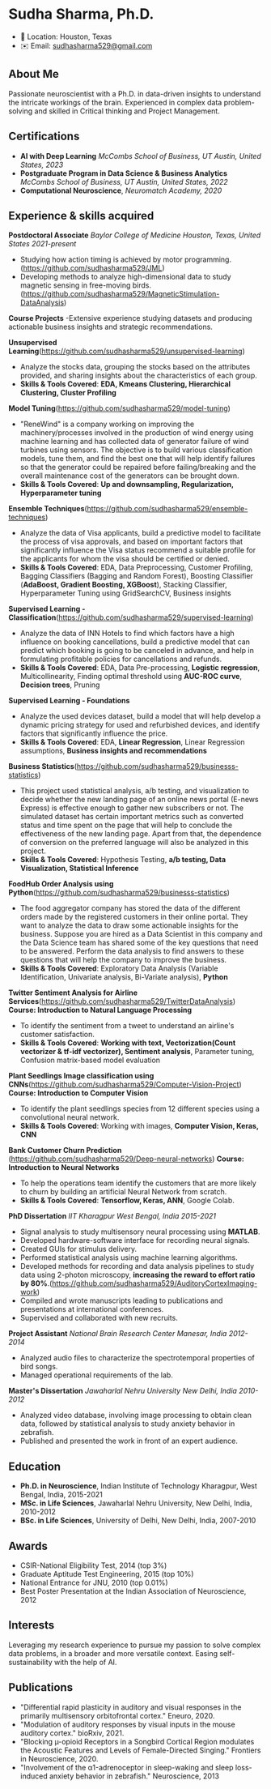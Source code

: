 # Sudha Sharma, Ph.D.

- 📍 Location: Houston, Texas
- ✉️ Email: sudhasharma529@gmail.com

## About Me

Passionate neuroscientist with a Ph.D. in data-driven insights to understand the intricate workings of the brain. Experienced in complex data problem-solving and skilled in Critical thinking and Project Management. 

## Certifications
- **AI with Deep Learning** *McCombs School of Business, UT Austin, United States, 2023*
- **Postgraduate Program in Data Science & Business Analytics**  *McCombs School of Business, UT Austin, United States, 2022*
- **Computational Neuroscience**, *Neuromatch Academy, 2020*
  
## Experience & skills acquired

**Postdoctoral Associate**  *Baylor College of Medicine*  *Houston, Texas, United States*  *2021-present*
- Studying how action timing is achieved by motor programming. (https://github.com/sudhasharma529/JML)
- Developing methods to analyze high-dimensional data to study magnetic sensing in free-moving birds. (https://github.com/sudhasharma529/MagneticStimulation-DataAnalysis)

**Course Projects**
 -Extensive experience studying datasets and producing actionable business insights and strategic recommendations. 

**Unsupervised Learning**(https://github.com/sudhasharma529/unsupervised-learning)
- Analyze the stocks data, grouping the stocks based on the attributes provided, and sharing insights about the characteristics of each group.
- **Skills & Tools Covered**: **EDA, Kmeans Clustering, Hierarchical Clustering, Cluster Profiling**

**Model Tuning**(https://github.com/sudhasharma529/model-tuning)
- "ReneWind" is a company working on improving the machinery/processes involved in the production of wind energy using machine learning and has collected data of generator failure of wind turbines using sensors. The objective is to build various classification models, tune them, and find the best one that will help identify failures so that the generator could be repaired before failing/breaking and the overall maintenance cost of the generators can be brought down.
- **Skills & Tools Covered**: **Up and downsampling, Regularization, Hyperparameter tuning**
  
**Ensemble Techniques**(https://github.com/sudhasharma529/ensemble-techniques)
- Analyze the data of Visa applicants, build a predictive model to facilitate the process of visa approvals, and based on important factors that significantly influence the Visa status recommend a suitable profile for the applicants for whom the visa should be certified or denied.
- **Skills & Tools Covered**: EDA, Data Preprocessing, Customer Profiling, Bagging Classifiers (Bagging and Random Forest), Boosting Classifier (**AdaBoost, Gradient Boosting, XGBoost**), Stacking Classifier, Hyperparameter Tuning using GridSearchCV, Business insights

**Supervised Learning - Classification**(https://github.com/sudhasharma529/supervised-learning)
- Analyze the data of INN Hotels to find which factors have a high influence on booking cancellations, build a predictive model that can predict which booking is going to be canceled in advance, and help in formulating profitable policies for cancellations and refunds.
- **Skills & Tools Covered**: EDA, Data Pre-processing, **Logistic regression**, Multicollinearity, Finding optimal threshold using **AUC-ROC curve**, **Decision trees**, Pruning

**Supervised Learning - Foundations**
- Analyze the used devices dataset, build a model that will help develop a dynamic pricing strategy for used and refurbished devices, and identify factors that significantly influence the price.
- **Skills & Tools Covered**: EDA, **Linear Regression**, Linear Regression assumptions, **Business insights and recommendations**

**Business Statistics**(https://github.com/sudhasharma529/businesss-statistics)
- This project used statistical analysis, a/b testing, and visualization to decide whether the new landing page of an online news portal (E-news Express) is effective enough to gather new subscribers or not. The simulated dataset has certain important metrics such as converted status and time spent on the page that will help to conclude the effectiveness of the new landing page. Apart from that, the dependence of conversion on the preferred language will also be analyzed in this project.
- **Skills & Tools Covered**: Hypothesis Testing, **a/b testing, Data Visualization, Statistical Inference**

**FoodHub Order Analysis using Python**(https://github.com/sudhasharma529/businesss-statistics)
- The food aggregator company has stored the data of the different orders made by the registered customers in their online portal. They want to analyze the data to draw some actionable insights for the business. Suppose you are hired as a Data Scientist in this company and the Data Science team has shared some of the key questions that need to be answered. Perform the data analysis to find answers to these questions that will help the company to improve the business.
- **Skills & Tools Covered**: Exploratory Data Analysis (Variable Identification, Univariate analysis, Bi-Variate analysis), **Python**

**Twitter Sentiment Analysis for Airline Services**(https://github.com/sudhasharma529/TwitterDataAnalysis)
**Course: Introduction to Natural Language Processing**
- To identify the sentiment from a tweet to understand an airline's customer satisfaction.
- **Skills & Tools Covered**: **Working with text, Vectorization(Count vectorizer & tf-idf vectorizer), Sentiment analysis**, Parameter tuning, Confusion matrix-based model evaluation

**Plant Seedlings Image classification using CNNs**(https://github.com/sudhasharma529/Computer-Vision-Project)
**Course: Introduction to Computer Vision**
- To identify the plant seedlings species from 12 different species using a convolutional neural network.
- **Skills & Tools Covered**: Working with images, **Computer Vision, Keras, CNN**

**Bank Customer Churn Prediction** (https://github.com/sudhasharma529/Deep-neural-networks)
**Course: Introduction to Neural Networks**
- To help the operations team identify the customers that are more likely to churn by building an artificial Neural Network from scratch.
- **Skills & Tools Covered**: **Tensorflow, Keras, ANN**, Google Colab.

 
**PhD Dissertation**  *IIT Kharagpur*  *West Bengal, India*  *2015-2021*

- Signal analysis to study multisensory neural processing using **MATLAB**.
- Developed hardware-software interface for recording neural signals.
- Created GUIs for stimulus delivery.
- Performed statistical analysis using machine learning algorithms.
- Developed methods for recording and data analysis pipelines to study data using 2-photon microscopy, **increasing the reward to effort ratio by 80%**.(https://github.com/sudhasharma529/AuditoryCortexImaging-work)
- Compiled and wrote manuscripts leading to publications and presentations at international conferences.
- Supervised and collaborated with new recruits.

**Project Assistant**  *National Brain Research Center*  *Manesar, India*  *2012-2014*

- Analyzed audio files to characterize the spectrotemporal properties of bird songs.
- Managed operational requirements of the lab.

**Master's Dissertation**  *Jawaharlal Nehru University* *New Delhi, India*  *2010-2012*

- Analyzed video database, involving image processing to obtain clean data, followed by statistical analysis to study anxiety behavior in zebrafish.
- Published and presented the work in front of an expert audience.

## Education

- **Ph.D. in Neuroscience**, Indian Institute of Technology Kharagpur, West Bengal, India, 2015-2021
- **MSc. in Life Sciences**, Jawaharlal Nehru University, New Delhi, India, 2010-2012
- **BSc. in Life Sciences**, University of Delhi, New Delhi, India, 2007-2010

## Awards

- CSIR-National Eligibility Test, 2014 (top 3%)
- Graduate Aptitude Test Engineering, 2015 (top 10%)
- National Entrance for JNU, 2010 (top 0.01%)
- Best Poster Presentation at the Indian Association of Neuroscience, 2012

## Interests

Leveraging my research experience to pursue my passion to solve complex data problems, in a broader and more versatile context. Easing self-sustainability with the help of AI.

## Publications

- "Differential rapid plasticity in auditory and visual responses in the primarily multisensory orbitofrontal cortex." Eneuro, 2020.
- "Modulation of auditory responses by visual inputs in the mouse auditory cortex." bioRxiv, 2021.
- "Blocking µ-opioid Receptors in a Songbird Cortical Region modulates the Acoustic Features and Levels of Female-Directed Singing." Frontiers in Neuroscience, 2020.
- "Involvement of the α1-adrenoceptor in sleep-waking and sleep loss-induced anxiety behavior in zebrafish." Neuroscience, 2013
